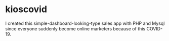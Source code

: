# kioscovid
I created this simple-dashboard-looking-type sales app with PHP and Mysql since everyone suddenly become online marketers because of this COVID-19.
